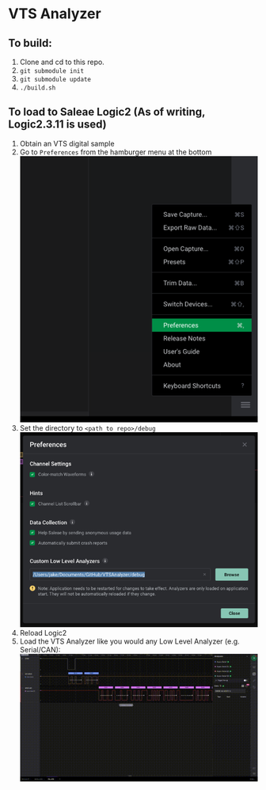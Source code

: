 # VTS Analyzer
## To build:
1. Clone and cd to this repo.
2. `git submodule init`
3. `git submodule update`
4. `./build.sh`

## To load to Saleae Logic2 (As of writing, Logic2.3.11 is used)
1. Obtain an VTS digital sample
2. Go to `Preferences` from the hamburger menu at the bottom
![preferences](images/01_preferences.png)
3. Set the directory to `<path to repo>/debug`
![directory](images/02_custom_path.png)
4. Reload Logic2
5. Load the VTS Analyzer like you would any Low Level Analyzer (e.g. Serial/CAN):
![Use VTS Demo](images/enable_vts.gif)